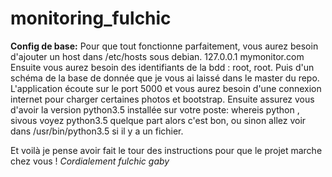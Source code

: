 # monitoring_fulchic

**Config de base:**
Pour que tout fonctionne parfaitement, vous aurez besoin d'ajouter un host dans /etc/hosts sous debian. 127.0.0.1     mymonitor.com
Ensuite vous aurez besoin des identifiants de la bdd : root, root.
Puis d'un schéma de la base de donnée que je vous ai laissé dans le master du repo.
L'application écoute sur le port 5000 et vous aurez besoin d'une connexion internet pour charger certaines photos et bootstrap.
Ensuite assurez vous d'avoir la version python3.5 installée sur votre poste: whereis python , sivous voyez python3.5 quelque part alors c'est bon, ou sinon allez voir dans /usr/bin/python3.5 si il y a un fichier.

Et voilà je pense avoir fait le tour des instructions pour que le projet marche chez vous !
*Cordialement fulchic gaby*
